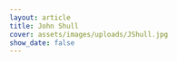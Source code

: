 ```yaml
---
layout: article
title: John Shull
cover: assets/images/uploads/JShull.jpg
show_date: false
---
```


